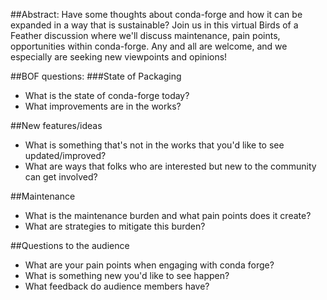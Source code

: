 ##Abstract:
Have some thoughts about conda-forge and how it can be expanded in a way that is sustainable? Join us in this virtual Birds of a Feather discussion where we'll discuss maintenance, pain points, opportunities within conda-forge. Any and all are welcome, and we especially are seeking new viewpoints and opinions! 

##BOF questions:
###State of Packaging
- What is the state of conda-forge today? 
- What improvements are in the works? 

##New features/ideas 
- What is something that's not in the works that you'd like to see updated/improved? 
- What are ways that folks who are interested but new to the community can get involved? 

##Maintenance 
- What is the maintenance burden and what pain points does it create? 
- What are strategies to mitigate this burden?

##Questions to the audience
- What are your pain points when engaging with conda forge? 
- What is something new you'd like to see happen? 
- What feedback do audience members have? 
